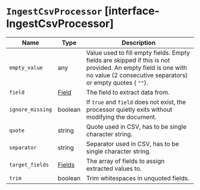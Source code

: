 # `IngestCsvProcessor` [interface-IngestCsvProcessor]

| Name | Type | Description |
| - | - | - |
| `empty_value` | any | Value used to fill empty fields. Empty fields are skipped if this is not provided. An empty field is one with no value (2 consecutive separators) or empty quotes ( `""`). |
| `field` | [Field](./Field.md) | The field to extract data from. |
| `ignore_missing` | boolean | If `true` and `field` does not exist, the processor quietly exits without modifying the document. |
| `quote` | string | Quote used in CSV, has to be single character string. |
| `separator` | string | Separator used in CSV, has to be single character string. |
| `target_fields` | [Fields](./Fields.md) | The array of fields to assign extracted values to. |
| `trim` | boolean | Trim whitespaces in unquoted fields. |
